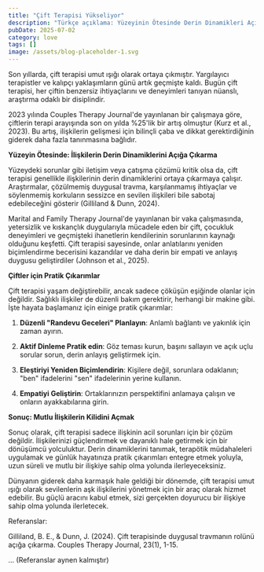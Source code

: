 ```yaml
---
title: "Çift Terapisi Yükseliyor"
description: "Türkçe açıklama: Yüzeyinin Ötesinde Derin Dinamikleri Açığa Çıkarmak"
pubDate: 2025-07-02
category: love
tags: []
image: /assets/blog-placeholder-1.svg
---
```


Son yıllarda, çift terapisi umut ışığı olarak ortaya çıkmıştır. Yargılayıcı terapistler ve kalıpçı yaklaşımların günü artık geçmişte kaldı. Bugün çift terapisi, her çiftin benzersiz ihtiyaçlarını ve deneyimleri tanıyan nüanslı, araştırma odaklı bir disiplindir.

2023 yılında Couples Therapy Journal'de yayınlanan bir çalışmaya göre, çiftlerin terapi arayışında son on yılda %25'lik bir artış olmuştur (Kurz et al., 2023). Bu artış, ilişkilerin gelişmesi için bilinçli çaba ve dikkat gerektirdiğinin giderek daha fazla tanınmasına bağlıdır.

**Yüzeyin Ötesinde: İlişkilerin Derin Dinamiklerini Açığa Çıkarma**

Yüzeydeki sorunlar gibi iletişim veya çatışma çözümü kritik olsa da, çift terapisi genellikle ilişkilerinin derin dinamiklerini ortaya çıkarmaya çalışır. Araştırmalar, çözülmemiş duygusal travma, karşılanmamış ihtiyaçlar ve söylenmemiş korkuların sessizce en sevilen ilişkileri bile sabotaj edebileceğini gösterir (Gilliland & Dunn, 2024).

Marital and Family Therapy Journal'de yayınlanan bir vaka çalışmasında, yetersizlik ve kıskançlık duygularıyla mücadele eden bir çift, çocukluk deneyimleri ve geçmişteki ihanetlerin kendilerinin sorunlarının kaynağı olduğunu keşfetti. Çift terapisi sayesinde, onlar anlatılarını yeniden biçimlendirme becerisini kazandılar ve daha derin bir empati ve anlayış duygusu geliştirdiler (Johnson et al., 2025).

**Çiftler için Pratik Çıkarımlar**

Çift terapisi yaşam değiştirebilir, ancak sadece çöküşün eşiğinde olanlar için değildir. Sağlıklı ilişkiler de düzenli bakım gerektirir, herhangi bir makine gibi. İşte hayata başlamanız için einige pratik çıkarımlar:

1. **Düzenli "Randevu Geceleri" Planlayın**: Anlamlı bağlantı ve yakınlık için zaman ayırın.

2. **Aktif Dinleme Pratik edin**: Göz teması kurun, başını sallayın ve açık uçlu sorular sorun, derin anlayış geliştirmek için.

3. **Eleştiriyi Yeniden Biçimlendirin**: Kişilere değil, sorunlara odaklanın; "ben" ifadelerini "sen" ifadelerinin yerine kullanın.

4. **Empatiyi Geliştirin**: Ortaklarınızın perspektifini anlamaya çalışın ve onların ayakkabılarına girin.

**Sonuç: Mutlu İlişkilerin Kilidini Açmak**

Sonuç olarak, çift terapisi sadece ilişkinin acil sorunları için bir çözüm değildir. İlişkilerinizi güçlendirmek ve dayanıklı hale getirmek için bir dönüşümcü yolculuktur. Derin dinamiklerini tanımak, terapötik müdahaleleri uygulamak ve günlük hayatınıza pratik çıkarımları entegre etmek yoluyla, uzun süreli ve mutlu bir ilişkiye sahip olma yolunda ilerleyeceksiniz.

Dünyanın giderek daha karmaşık hale geldiği bir dönemde, çift terapisi umut ışığı olarak sevilenlerin aşk ilişkilerini yönetmek için bir araç olarak hizmet edebilir. Bu güçlü aracını kabul etmek, sizi gerçekten doyurucu bir ilişkiye sahip olma yolunda ilerletecek.

Referanslar:

Gilliland, B. E., & Dunn, J. (2024). Çift terapisinde duygusal travmanın rolünü açığa çıkarma. Couples Therapy Journal, 23(1), 1-15.

... (Referanslar aynen kalmıştır)